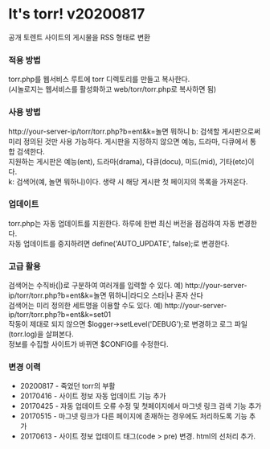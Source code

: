 # It's torr! v20200817
  공개 토렌트 사이트의 게시물을 RSS 형태로 변환

### 적용 방법
   torr.php를 웹서비스 루트에 torr 디렉토리를 만들고 복사한다.  
   (시놀로지는 웹서비스를 활성화하고 web/torr/torr.php로 복사하면 됨)

### 사용 방법
   http://your-server-ip/torr/torr.php?b=ent&k=놀면 뭐하니
      b: 검색할 게시판으로써 미리 정의된 것만 사용 가능하다. 게시판을 지정하지 않으면 예능, 드라마, 다큐에서 통합 검색한다.  
         지원하는 게시판은 예능(ent), 드라마(drama), 다큐(docu), 미드(mid), 기타(etc)이다.  
      k: 검색어(예, 놀면 뭐하니)이다. 생략 시 해당 게시판 첫 페이지의 목록을 가져온다.

### 업데이트
   torr.php는 자동 업데이트를 지원한다. 하루에 한번 최신 버전을 점검하여 자동 변경한다.  
   자동 업데이트를 중지하려면 define('AUTO_UPDATE', false);로 변경한다.

### 고급 활용
   검색어는 수직바(|)로 구분하여 여러개를 입력할 수 있다. 예) http://your-server-ip/torr/torr.php?b=ent&k=놀면 뭐하니|라디오 스타|나 혼자 산다  
   검색어는 미리 정의한 세트명을 이용할 수도 있다. 예)  http://your-server-ip/torr/torr.php?b=ent&k=set01  
   작동이 제대로 되지 않으면 $logger->setLevel('DEBUG');로 변경하고 로그 파일(torr.log)을 살펴본다.  
   정보를 수집할 사이트가 바뀌면 $CONFIG를 수정한다.  

### 변경 이력
   * 20200817 - 죽었던 torr의 부활
   * 20170416 - 사이트 정보 자동 업데이트 기능 추가
   * 20170425 - 자동 업데이트 오류 수정 및 첫페이지에서 마그넷 링크 검색 기능 추가
   * 20170515 - 마그넷 링크가 다른 페이지에 존재하는 경우에도 처리하도록 기능 추가
   * 20170613 - 사이트 정보 업데이트 태그(code > pre) 변경. html의 선처리 추가.
